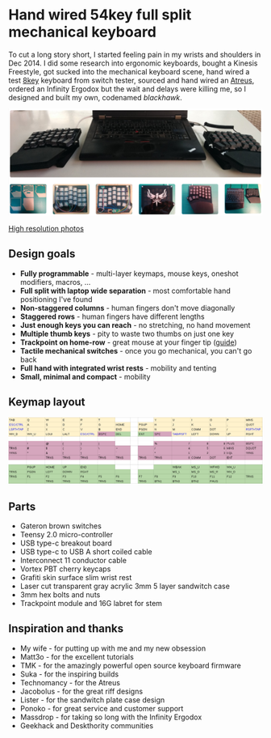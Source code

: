 # Hand wired 54key full split mechanical keyboard

To cut a long story short, I started feeling pain in my wrists and
shoulders in Dec 2014. I did some research into ergonomic keyboards,
bought a Kinesis Freestyle, got sucked into the mechanical keyboard
scene, hand wired a test [8key](http://go.alonswartz.org/8key) keyboard from switch tester, sourced
and hand wired an [Atreus](http://go.alonswartz.org/atreus), ordered an Infinity Ergodox but the wait
and delays were killing me, so I designed and built my own, codenamed
*blackhawk*.

![collage](images/collage.png)

[High resolution photos](http://go.alonswartz.org/blackhawk)

## Design goals

- **Fully programmable** - multi-layer keymaps, mouse keys, oneshot modifiers, macros, ...
- **Full split with laptop wide separation** - most comfortable hand positioning I've found
- **Non-staggered columns** - human fingers don't move diagonally
- **Staggered rows** - human fingers have different lengths
- **Just enough keys you can reach** - no stretching, no hand movement
- **Multiple thumb keys** - pity to waste two thumbs on just one key
- **Trackpoint on home-row** - great mouse at your finger tip ([guide](https://github.com/alonswartz/trackpoint))
- **Tactile mechanical switches** - once you go mechanical, you can't go back
- **Full hand with integrated wrist rests** - mobility and tenting
- **Small, minimal and compact** - mobility

## Keymap layout

![keymap](images/keymap.png)

## Parts

- Gateron brown switches
- Teensy 2.0 micro-controller
- USB type-c breakout board
- USB type-c to USB A short coiled cable
- Interconnect 11 conductor cable
- Vortex PBT cherry keycaps
- Grafiti skin surface slim wrist rest
- Laser cut transparent gray acrylic 3mm 5 layer sandwitch case
- 3mm hex bolts and nuts
- Trackpoint module and 16G labret for stem

## Inspiration and thanks

- My wife - for putting up with me and my new obsession
- Matt3o - for the excellent tutorials
- TMK - for the amazingly powerful open source keyboard firmware
- Suka - for the inspiring builds
- Technomancy - for the Atreus
- Jacobolus - for the great riff designs
- Lister - for the sandwitch plate case design
- Ponoko - for great service and customer support
- Massdrop - for taking so long with the Infinity Ergodox
- Geekhack and Deskthority communities

